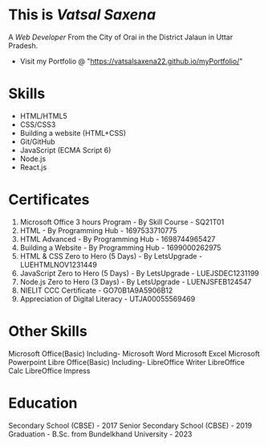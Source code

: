 # This is *Vatsal Saxena*
A *Web Developer*
From the City of Orai in the District Jalaun in Uttar Pradesh.

- Visit my Portfolio @ "https://vatsalsaxena22.github.io/myPortfolio/"

# Skills
  * HTML/HTML5
  * CSS/CSS3
  * Building a website (HTML+CSS)
  * Git/GitHub
  * JavaScript (ECMA Script 6)
  * Node.js
  * React.js
  
# Certificates
  1. Microsoft Office 3 hours Program - By Skill Course - SQ21T01
  2. HTML - By Programming Hub - 1697533710775
  3. HTML Advanced - By Programming Hub - 1698744965427
  4. Building a Website - By Programming Hub - 1699000262975
  5. HTML & CSS Zero to Hero (5 Days) - By LetsUpgrade - LUEHTMLNOV1231449
  6. JavaScript Zero to Hero (5 Days) - By LetsUpgrade - LUEJSDEC1231199
  7. Node.js Zero to Hero (3 Days) - By LetsUpgrade - LUENJSFEB124547
  8. NIELIT CCC Certificate - GO70B1A9A5906B12
  9. Appreciation of Digital Literacy - UTJA00055569469

# Other Skills
  Microsoft Office(Basic)
    Including-
              Microsoft Word
              Microsoft Excel
              Microsoft Powerpoint
  Libre Office(Basic)
    Including-
              LibreOffice Writer
              LibreOffice Calc
              LibreOffice Impress

# Education
  Secondary School (CBSE) - 2017
  Senior Secondary School (CBSE) - 2019
  Graduation - B.Sc. from Bundelkhand University - 2023

